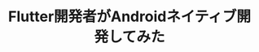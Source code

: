 ---
title: "Flutter開発者がAndroidネイティブ開発してみた"
emoji: "🐡"
type: "tech"
topics: ["flutter", "Android", "Kotlin", "dart"]
published: false
---